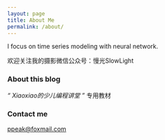 ```yaml
---
layout: page
title: About Me
permalink: /about/
---
```


I focus on time series modeling with neural network.

欢迎关注我的摄影微信公众号：慢光SlowLight

### About this blog

*“ Xiaoxiao的少儿编程讲堂 ”* 专用教材

### Contact me

[ppeak@foxmail.com](mailto:ppeak@foxmail.com)

